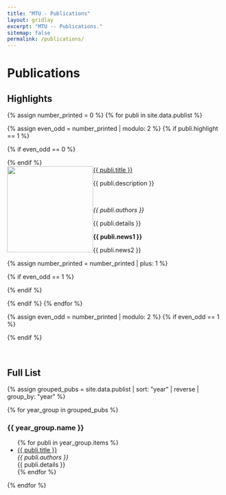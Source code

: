 ```yaml
---
title: "MTU - Publications"
layout: gridlay
excerpt: "MTU -- Publications."
sitemap: false
permalink: /publications/
---
```



# Publications

## Highlights

{% assign number_printed = 0 %}
{% for publi in site.data.publist %}

{% assign even_odd = number_printed | modulo: 2 %}
{% if publi.highlight == 1 %}

{% if even_odd == 0 %}
<div class="row">
{% endif %}

<div class="col-sm-6 clearfix">
 <div class="well">
  <pubtit><a href="{{ publi.url }}">{{ publi.title }}</a></pubtit>
  <img src="{{ site.url }}{{ site.baseurl }}/assets/publications/{{ publi.image }}" class="img-responsive" width="200em" style="float: left" />
  <p>{{ publi.description }}</p>
  <br>
  <p><em>{{ publi.authors }}</em></p>
  <p>{{ publi.details }}</p>
  <p class="text-danger"><strong> {{ publi.news1 }}</strong></p>
  <p> {{ publi.news2 }}</p>
 </div>
</div>

{% assign number_printed = number_printed | plus: 1 %}

{% if even_odd == 1 %}
</div>
{% endif %}

{% endif %}
{% endfor %}

{% assign even_odd = number_printed | modulo: 2 %}
{% if even_odd == 1 %}
</div>
{% endif %}

<p> &nbsp; </p>


## Full List

{% assign grouped_pubs = site.data.publist | sort: "year" | reverse | group_by: "year" %}

{% for year_group in grouped_pubs %}
  <h3>{{ year_group.name }}</h3>
  <ul>
  {% for publi in year_group.items %}
    <li>
      <a href="{{ publi.url }}">{{ publi.title }}</a><br/>
      <em>{{ publi.authors }}</em><br/>
      {{ publi.details }}
    </li>
  {% endfor %}
  </ul>
{% endfor %}


<br>
